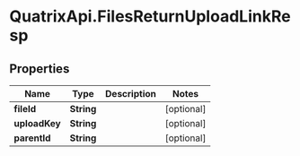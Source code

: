 # QuatrixApi.FilesReturnUploadLinkResp

## Properties
Name | Type | Description | Notes
------------ | ------------- | ------------- | -------------
**fileId** | **String** |  | [optional] 
**uploadKey** | **String** |  | [optional] 
**parentId** | **String** |  | [optional] 


